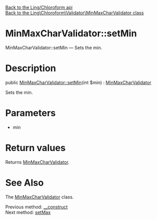 [Back to the Ling/Chloroform api](https://github.com/lingtalfi/Chloroform/blob/master/doc/api/Ling/Chloroform.md)<br>
[Back to the Ling\Chloroform\Validator\MinMaxCharValidator class](https://github.com/lingtalfi/Chloroform/blob/master/doc/api/Ling/Chloroform/Validator/MinMaxCharValidator.md)


MinMaxCharValidator::setMin
================



MinMaxCharValidator::setMin — Sets the min.




Description
================


public [MinMaxCharValidator::setMin](https://github.com/lingtalfi/Chloroform/blob/master/doc/api/Ling/Chloroform/Validator/MinMaxCharValidator/setMin.md)(int $min) : [MinMaxCharValidator](https://github.com/lingtalfi/Chloroform/blob/master/doc/api/Ling/Chloroform/Validator/MinMaxCharValidator.md)




Sets the min.




Parameters
================


- min

    


Return values
================

Returns [MinMaxCharValidator](https://github.com/lingtalfi/Chloroform/blob/master/doc/api/Ling/Chloroform/Validator/MinMaxCharValidator.md).








See Also
================

The [MinMaxCharValidator](https://github.com/lingtalfi/Chloroform/blob/master/doc/api/Ling/Chloroform/Validator/MinMaxCharValidator.md) class.

Previous method: [__construct](https://github.com/lingtalfi/Chloroform/blob/master/doc/api/Ling/Chloroform/Validator/MinMaxCharValidator/__construct.md)<br>Next method: [setMax](https://github.com/lingtalfi/Chloroform/blob/master/doc/api/Ling/Chloroform/Validator/MinMaxCharValidator/setMax.md)<br>

